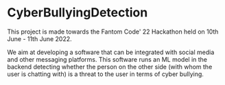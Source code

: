 # CyberBullyingDetection

This project is made towards the Fantom Code' 22 Hackathon held on 10th June - 11th June 2022. 

We aim at developing a software that can be integrated with social media and other messaging platforms. This software runs an ML model in the backend detecting whether the person on the other side (with whom the user is chatting with) is a threat to the user in terms of cyber bullying.
